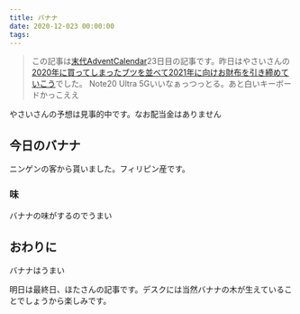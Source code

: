 ```yaml
---
title: バナナ
date: 2020-12-023 00:00:00
tags:
---
```

<!-- more -->
>この記事は[末代AdventCalendar](https://adventar.org/calendars/5046)23日目の記事です。昨日はやさいさんの[
2020年に買ってしまったブツを並べて2021年に向けお財布を引き締めていこう](https://okimochi.info/other/210/)でした。
Note20 Ultra 5Gいいなぁっつっとる。あと白いキーボードかっこええ

やさいさんの予想は見事的中です。なお配当金はありません

## 今日のバナナ
ニンゲンの客から貰いました。フィリピン産です。

### 味
バナナの味がするのでうまい

## おわりに
バナナはうまい

明日は最終日、ほたさんの記事です。デスクには当然バナナの木が生えていることでしょうから楽しみです。